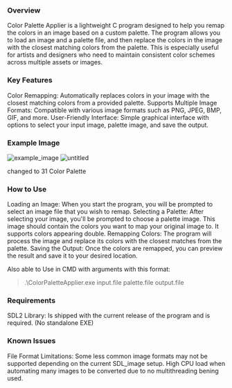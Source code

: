 ### **Overview**

Color Palette Applier is a lightweight C program designed to help you remap the colors in an image based on a custom palette. The program allows you to load an image and a palette file, and then replace the colors in the image with the closest matching colors from the palette. This is especially useful for artists and designers who need to maintain consistent color schemes across multiple assets or images.
### **Key Features**

Color Remapping: Automatically replaces colors in your image with the closest matching colors from a provided palette.
Supports Multiple Image Formats: Compatible with various image formats such as PNG, JPEG, BMP, GIF, and more.
User-Friendly Interface: Simple graphical interface with options to select your input image, palette image, and save the output.
### **Example Image**
![example_image](https://github.com/user-attachments/assets/ed19cca7-e3a1-4764-bfc2-e7fa20ef05c5)
![untitled](https://github.com/user-attachments/assets/5b88dbe1-9f72-4d24-8a7e-d19dadfcfd68)

changed to 31 Color Palette

### **How to Use**

Loading an Image: When you start the program, you will be prompted to select an image file that you wish to remap.
Selecting a Palette: After selecting your image, you'll be prompted to choose a palette image. This image should contain the colors you want to map your original image to. It supports colors appearing double.
Remapping Colors: The program will process the image and replace its colors with the closest matches from the palette.
Saving the Output: Once the colors are remapped, you can preview the result and save it to your desired location.

Also able to Use in CMD with arguments with this format: 

> .\ColorPaletteApplier.exe input.file palette.file output.file

### **Requirements**

SDL2 Library: Is shipped with the current release of the program and is required. (No standalone EXE)
### **Known Issues**

File Format Limitations: Some less common image formats may not be supported depending on the current SDL_image setup.
High CPU load when automating many images to be converted due to no multithreading bening used.
